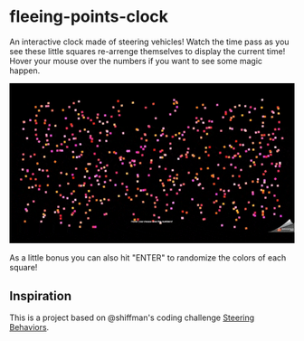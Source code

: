 # fleeing-points-clock

An interactive clock made of steering vehicles! Watch the time pass as you see these little squares re-arrenge themselves to display the current time! Hover your mouse over
the numbers if you want to see some magic happen.

<p align="center">
  <img src="https://github.com/DevTony101/fleeing-points-clock/blob/main/data/gif_1.gif" />
</p>

As a little bonus you can also hit "ENTER" to randomize the colors of each square!

## Inspiration

This is a project based on @shiffman's coding challenge [Steering Behaviors](https://www.youtube.com/watch?v=4hA7G3gup-4).

